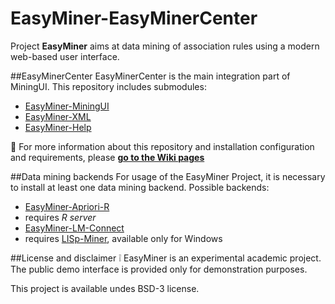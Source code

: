 # EasyMiner-EasyMinerCenter

Project **EasyMiner** aims at data mining of association rules using a modern web-based user interface. 

##EasyMinerCenter
EasyMinerCenter is the main integration part of MiningUI. This repository includes submodules:
* [EasyMiner-MiningUI](https://github.com/KIZI/EasyMiner-MiningUI)
* [EasyMiner-XML](https://github.com/KIZI/EasyMiner-XML)
* [EasyMiner-Help](https://github.com/KIZI/EasyMiner-Help)

:book: For more information about this repository and installation configuration and requirements, please **[go to the  Wiki pages](https://github.com/KIZI/EasyMiner-EasyMinerCenter/wiki)**

##Data mining backends
For usage of the EasyMiner Project, it is necessary to install at least one data mining backend. Possible backends:
* [EasyMiner-Apriori-R](https://github.com/KIZI/EasyMiner-Apriori-R)
 * requires *R server*
* [EasyMiner-LM-Connect](https://github.com/KIZI/EasyMiner-LM-Connect)
 * requires [LISp-Miner](http://lispminer.vse.cz), available only for Windows

##License and disclaimer
:grey_exclamation: EasyMiner is an experimental academic project. The public demo interface is provided only for demonstration purposes.

This project is available undes BSD-3 license.
